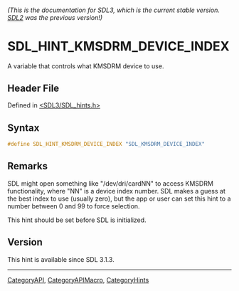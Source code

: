 ###### (This is the documentation for SDL3, which is the current stable version. [SDL2](https://wiki.libsdl.org/SDL2/) was the previous version!)
# SDL_HINT_KMSDRM_DEVICE_INDEX

A variable that controls what KMSDRM device to use.

## Header File

Defined in [<SDL3/SDL_hints.h>](https://github.com/libsdl-org/SDL/blob/main/include/SDL3/SDL_hints.h)

## Syntax

```c
#define SDL_HINT_KMSDRM_DEVICE_INDEX "SDL_KMSDRM_DEVICE_INDEX"
```

## Remarks

SDL might open something like "/dev/dri/cardNN" to access KMSDRM
functionality, where "NN" is a device index number. SDL makes a guess at
the best index to use (usually zero), but the app or user can set this hint
to a number between 0 and 99 to force selection.

This hint should be set before SDL is initialized.

## Version

This hint is available since SDL 3.1.3.

----
[CategoryAPI](CategoryAPI), [CategoryAPIMacro](CategoryAPIMacro), [CategoryHints](CategoryHints)

